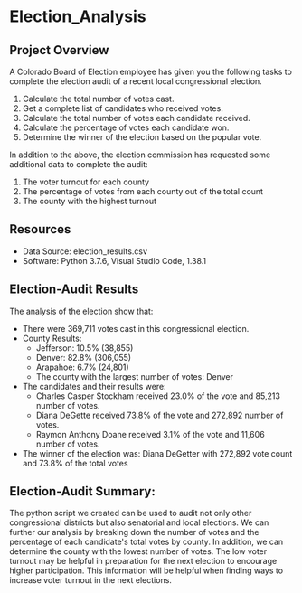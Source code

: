 # Election_Analysis

## Project Overview
A Colorado Board of Election employee has given you the following tasks to complete the election audit of a recent local congressional election.

1. Calculate the total number of votes cast.
2. Get a complete list of candidates who received votes.
3. Calculate the total number of votes each candidate received.
4. Calculate the percentage of votes each candidate won.
5. Determine the winner of the election based on the popular vote.

In addition to the above, the election commission has requested some additional data to complete the audit:
1. The voter turnout for each county
2. The percentage of votes from each county out of the total count
3. The county with the highest turnout

## Resources
- Data Source: election_results.csv
- Software: Python 3.7.6, Visual Studio Code, 1.38.1

## Election-Audit Results 
The analysis of the election show that:
- There were 369,711 votes cast in this congressional election.
- County Results:
    - Jefferson: 10.5% (38,855)
    - Denver: 82.8% (306,055)
    - Arapahoe: 6.7% (24,801)
  - The county with the largest number of votes: Denver
- The candidates and their results were:
    - Charles Casper Stockham received 23.0% of the vote and 85,213 number of votes.
    - Diana DeGette received 73.8% of the vote and 272,892 number of votes.
    - Raymon Anthony Doane received 3.1% of the vote and 11,606 number of votes.
- The winner of the election was: Diana DeGetter with 272,892 vote count and 73.8% of the total votes

## Election-Audit Summary:
The python script we created can be used to audit not only other congressional districts but also senatorial and local elections. We can further our analysis by breaking down the number of votes and the percentage of each candidate's total votes by county. In addition, we can determine the county with the lowest number of votes. The low voter turnout may be helpful in preparation for the next election to encourage higher participation. This information will be helpful when finding ways to increase voter turnout in the next elections. 
